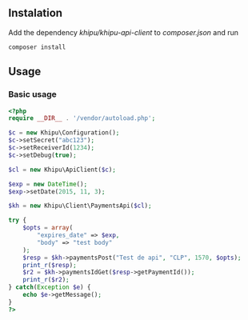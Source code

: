 ## Instalation

Add the dependency _khipu/khipu-api-client_ to _composer.json_ and run

```
composer install
```


## Usage

### Basic usage
```php
<?php
require __DIR__ . '/vendor/autoload.php';

$c = new Khipu\Configuration();
$c->setSecret("abc123");
$c->setReceiverId(1234);
$c->setDebug(true);

$cl = new Khipu\ApiClient($c);

$exp = new DateTime();
$exp->setDate(2015, 11, 3);

$kh = new Khipu\Client\PaymentsApi($cl);

try {
    $opts = array(
    	"expires_date" => $exp,
    	"body" => "test body"
    );
    $resp = $kh->paymentsPost("Test de api", "CLP", 1570, $opts);
    print_r($resp);
    $r2 = $kh->paymentsIdGet($resp->getPaymentId());
    print_r($r2);
} catch(Exception $e) {
    echo $e->getMessage();
}
?>
```
